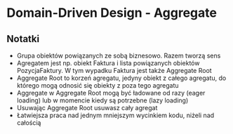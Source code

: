 # Domain-Driven Design - Aggregate

## Notatki

* Grupa obiektów powiązanych ze sobą biznesowo. Razem tworzą sens
* Agregatem jest np. obiekt Faktura i lista powiązanych obiektów PozycjaFaktury. W tym wypadku Faktura jest także Aggregate Root
* Aggregate Root to korzeń agregatu, jedyny obiekt z całego agregatu, do którego mogą odnosić się obiekty z poza tego agregatu
* Aggregate w Aggregate Root mogą być ładowane od razy (eager loading) lub w momencie kiedy są potrzebne (lazy loading)
* Usuwając Aggregate Root usuwasz cały agregat
* Łatwiejsza praca nad jednym mniejszym wycinkiem kodu, niżeli nad całością